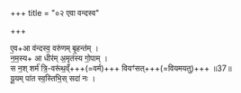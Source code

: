 +++
title = "०२ एवा वन्दस्व"

+++

ए॒व+आ व॑न्दस्व॒ वरु॑णम् बृ॒हन्त॑म् ।  
न॒म॒स्य+ आ धीर॑म् अ॒मृत॑स्य गो॒पाम् ।  
स न॒श् शर्म॑ त्रि॒-वरू॑थ॒व्ँ+++(=वर्म)+++ वियꣳ॑सत्+++(=वियमयतु)+++ ॥37॥  
यू॒यम् पा॑त स्व॒स्तिभि॒स् सदा॑ नः ।  
